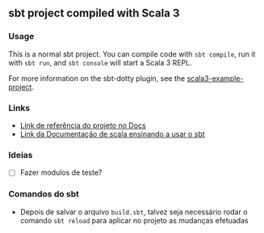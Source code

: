 ## sbt project compiled with Scala 3

### Usage

This is a normal sbt project. You can compile code with `sbt compile`, run it with `sbt run`, and `sbt console` will start a Scala 3 REPL.

For more information on the sbt-dotty plugin, see the
[scala3-example-project](https://github.com/scala/scala3-example-project/blob/main/README.md).

### Links

* [Link de referência do projeto no Docs](https://docs.google.com/document/d/1rEyW3fhBdbfuAtvpBYX4bRpcQ5bmTCQ6_5JvGoNcPvI/edit)
* [Link da Documentação de scala ensinando a usar o sbt](https://docs.scala-lang.org/scala3/book/tools-sbt.html#using-sbt-with-scalatest)

### Ideias

* [ ] Fazer modulos de teste?

### Comandos do sbt

* Depois de salvar o arquivo `build.sbt`, talvez seja necessário rodar o comando `sbt reload` para aplicar no projeto as mudanças efetuadas